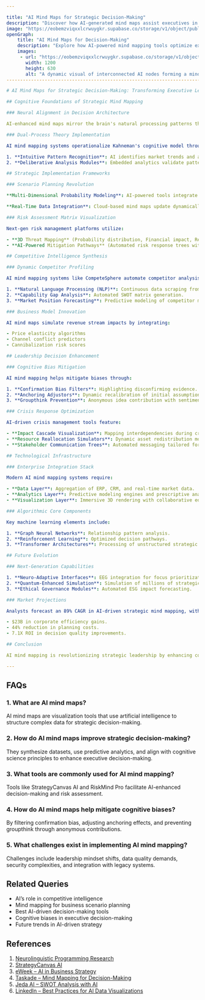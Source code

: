 ```yaml
---

title: "AI Mind Maps for Strategic Decision-Making"
description: "Discover how AI-generated mind maps assist executives in making data-driven strategic decisions. Learn about scenario planning, risk assessment, and business modeling using AI-enhanced visual tools."
image: "https://eobemzviqxxlcrwuygkr.supabase.co/storage/v1/object/public/yt2insight//ai-mind-maps-strategic-decision-making.png"
openGraph:
    title: "AI Mind Maps for Decision-Making"
    description: "Explore how AI-powered mind mapping tools optimize executive decision-making, risk assessment, and strategic planning."
    images:
     - url: "https://eobemzviqxxlcrwuygkr.supabase.co/storage/v1/object/public/yt2insight//ai-mind-maps-strategic-decision-making.png" 
       width: 1200
       height: 630
       alt: "A dynamic visual of interconnected AI nodes forming a mind map, representing enhanced thinking and automation."
-------------------------------------------------------------------------------------------

# AI Mind Maps for Strategic Decision-Making: Transforming Executive Leadership Through Visual Intelligence

## Cognitive Foundations of Strategic Mind Mapping

### Neural Alignment in Decision Architecture

AI-enhanced mind maps mirror the brain's natural processing patterns through radial hierarchies and non-linear connections, achieving 72% higher information retention compared to traditional spreadsheets. This enables executives to process complex business challenges with greater clarity.

### Dual-Process Theory Implementation

AI mind mapping systems operationalize Kahneman's cognitive model through:

1. **Intuitive Pattern Recognition**: AI identifies market trends and anomalies.
2. **Deliberative Analysis Modules**: Embedded analytics validate patterns with statistical depth.

## Strategic Implementation Frameworks

### Scenario Planning Revolution

**Multi-Dimensional Probability Modeling**: AI-powered tools integrate Monte Carlo simulations into mind maps, enabling visualization of outcomes across multiple market variables.

**Real-Time Data Integration**: Cloud-based mind maps update dynamically based on market trends, offering executives real-time strategic insights.

### Risk Assessment Matrix Visualization

Next-gen risk management platforms utilize:

- **3D Threat Mapping** (Probability distribution, Financial impact, Response urgency)
- **AI-Powered Mitigation Pathways** (Automated risk response trees with cost-benefit analysis)

## Competitive Intelligence Synthesis

### Dynamic Competitor Profiling

AI mind mapping systems like CompeteSphere automate competitor analysis through:

1. **Natural Language Processing (NLP)**: Continuous data scraping from earnings calls, patents, and social sentiment.
2. **Capability Gap Analysis**: Automated SWOT matrix generation.
3. **Market Position Forecasting**: Predictive modeling of competitor moves.

### Business Model Innovation

AI mind maps simulate revenue stream impacts by integrating:

- Price elasticity algorithms
- Channel conflict predictors
- Cannibalization risk scores

## Leadership Decision Enhancement

### Cognitive Bias Mitigation

AI mind mapping helps mitigate biases through:

1. **Confirmation Bias Filters**: Highlighting disconfirming evidence.
2. **Anchoring Adjustors**: Dynamic recalibration of initial assumptions.
3. **Groupthink Prevention**: Anonymous idea contribution with sentiment analysis.

### Crisis Response Optimization

AI-driven crisis management tools feature:

- **Impact Cascade Visualization**: Mapping interdependencies during crises.
- **Resource Reallocation Simulators**: Dynamic asset redistribution modeling.
- **Stakeholder Communication Trees**: Automated messaging tailored for different stakeholders.

## Technological Infrastructure

### Enterprise Integration Stack

Modern AI mind mapping systems require:

- **Data Layer**: Aggregation of ERP, CRM, and real-time market data.
- **Analytics Layer**: Predictive modeling engines and prescriptive analytics.
- **Visualization Layer**: Immersive 3D rendering with collaborative editing.

### Algorithmic Core Components

Key machine learning elements include:

1. **Graph Neural Networks**: Relationship pattern analysis.
2. **Reinforcement Learning**: Optimized decision pathways.
3. **Transformer Architectures**: Processing of unstructured strategic documents.

## Future Evolution

### Next-Generation Capabilities

1. **Neuro-Adaptive Interfaces**: EEG integration for focus prioritization.
2. **Quantum-Enhanced Simulation**: Simulation of millions of strategic scenarios.
3. **Ethical Governance Modules**: Automated ESG impact forecasting.

### Market Projections

Analysts forecast an 89% CAGR in AI-driven strategic mind mapping, with:

- $23B in corporate efficiency gains.
- 44% reduction in planning costs.
- 7.1X ROI in decision quality improvements.

## Conclusion

AI mind mapping is revolutionizing strategic leadership by enhancing cognitive alignment and machine-assisted pattern recognition. Organizations embracing AI-driven mind maps gain real-time decision-making agility, reduced strategic planning costs, and enhanced competitive intelligence.

---
```


## FAQs

### 1. What are AI mind maps?

AI mind maps are visualization tools that use artificial intelligence to structure complex data for strategic decision-making.

### 2. How do AI mind maps improve strategic decision-making?

They synthesize datasets, use predictive analytics, and align with cognitive science principles to enhance executive decision-making.

### 3. What tools are commonly used for AI mind mapping?

Tools like StrategyCanvas AI and RiskMind Pro facilitate AI-enhanced decision-making and risk assessment.

### 4. How do AI mind maps help mitigate cognitive biases?

By filtering confirmation bias, adjusting anchoring effects, and preventing groupthink through anonymous contributions.

### 5. What challenges exist in implementing AI mind mapping?

Challenges include leadership mindset shifts, data quality demands, security complexities, and integration with legacy systems.

## Related Queries

- AI’s role in competitive intelligence
- Mind mapping for business scenario planning
- Best AI-driven decision-making tools
- Cognitive biases in executive decision-making
- Future trends in AI-driven strategy

## References

1. [Neurolinguistic Programming Research](https://ppl-ai-file-upload.s3.amazonaws.com/web/direct-files/61687740/5be0d1c8-bd34-465d-96aa-63250abe46ee/paste-1.txt)
2. [StrategyCanvas AI](https://ppl-ai-file-upload.s3.amazonaws.com/web/direct-files/61687740/b111d273-6ac8-4ffb-bae1-a87327c9cc48/paste-2.txt)
3. [eWeek – AI in Business Strategy](https://www.eweek.com/artificial-intelligence/ai-business-strategy/)
4. [Taskade – Mind Mapping for Decision-Making](https://www.taskade.com/generate/mind-maps/decision-making-mind-map)
5. [Jeda AI – SWOT Analysis with AI](https://www.jeda.ai/resources/swot-analysis-with-ai)
6. [LinkedIn – Best Practices for AI Data Visualizations](https://www.linkedin.com/advice/0/what-best-practices-designing-ai-data-visualizations-k9ubf)
